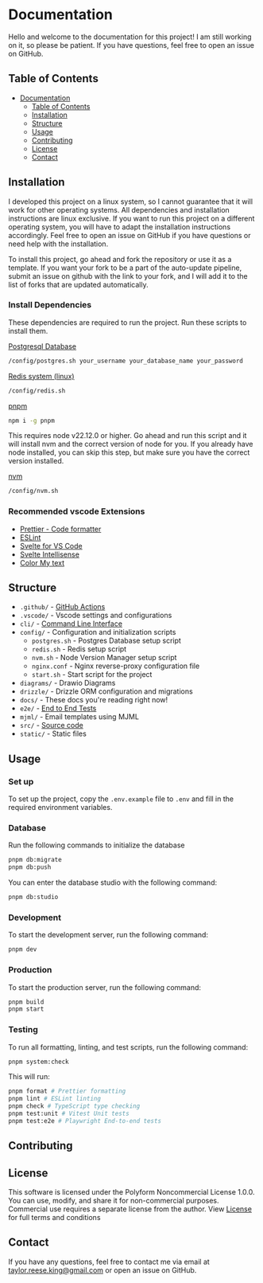 # Documentation

Hello and welcome to the documentation for this project! I am still working on it, so please be patient. If you have questions, feel free to open an issue on GitHub.


## Table of Contents
- [Documentation](#documentation)
  - [Table of Contents](#table-of-contents)
  - [Installation](#installation)
  - [Structure](#structure)
  - [Usage](#usage)
  - [Contributing](#contributing)
  - [License](#license)
  - [Contact](#contact)

## Installation
I developed this project on a linux system, so I cannot guarantee that it will work for other operating systems. All dependencies and installation instructions are linux exclusive. If you want to run this project on a different operating system, you will have to adapt the installation instructions accordingly. Feel free to open an issue on GitHub if you have questions or need help with the installation.

To install this project, go ahead and fork the repository or use it as a template. If you want your fork to be a part of the auto-update pipeline, submit an issue on github with the link to your fork, and I will add it to the list of forks that are updated automatically.

### Install Dependencies
These dependencies are required to run the project. Run these scripts to install them.

[Postgresql Database](https://www.postgresql.org/)
```bash
/config/postgres.sh your_username your_database_name your_password
```
[Redis system (linux)](https://redis.io/docs/latest/operate/oss_and_stack/install/archive/install-redis/install-redis-on-linux/)
```bash
/config/redis.sh
```

[pnpm](https://pnpm.io/installation)
```bash
npm i -g pnpm
```

This requires node v22.12.0 or higher. Go ahead and run this script and it will install nvm and the correct version of node for you. If you already have node installed, you can skip this step, but make sure you have the correct version installed.

[nvm](https://github.com/nvm-sh/nvm)
```bash
/config/nvm.sh
```

### Recommended vscode Extensions
- [Prettier - Code formatter](https://marketplace.visualstudio.com/items?itemName=esbenp.prettier-vscode)
- [ESLint](https://marketplace.visualstudio.com/items?itemName=dbaeumer.vscode-eslint)
- [Svelte for VS Code](https://marketplace.visualstudio.com/items?itemName=svelte.svelte-vscode)
- [Svelte Intellisense](https://marketplace.visualstudio.com/items?itemName=naomike.svelte-intellisense)
- [Color My text](https://marketplace.visualstudio.com/items?itemName=naumovs.color-highlight)

## Structure
- `.github/` - [GitHub Actions](./.github/index.md)
- `.vscode/` - Vscode settings and configurations
- `cli/` - [Command Line Interface](./cli/index.md)
- `config/` - Configuration and initialization scripts
  - `postgres.sh` - Postgres Database setup script
  - `redis.sh` - Redis setup script
  - `nvm.sh` - Node Version Manager setup script
  - `nginx.conf` - Nginx reverse-proxy configuration file
  - `start.sh` - Start script for the project
- `diagrams/` - Drawio Diagrams
- `drizzle/` - Drizzle ORM configuration and migrations
- `docs/` - These docs you're reading right now!
- `e2e/` - [End to End Tests](./docs/index.md)
- `mjml/` - Email templates using MJML
- `src/` - [Source code](./src/index.md)
- `static/` - Static files



## Usage

### Set up
To set up the project, copy the `.env.example` file to `.env` and fill in the required environment variables. 

### Database
Run the following commands to initialize the database
```bash
pnpm db:migrate
pnpm db:push
```

You can enter the database studio with the following command:
```bash
pnpm db:studio
```

### Development
To start the development server, run the following command:
```bash
pnpm dev
```

### Production
To start the production server, run the following command:
```bash
pnpm build
pnpm start
```

### Testing
To run all formatting, linting, and test scripts, run the following command:
```bash
pnpm system:check
```

This will run:
```bash
pnpm format # Prettier formatting
pnpm lint # ESLint linting
pnpm check # TypeScript type checking
pnpm test:unit # Vitest Unit tests
pnpm test:e2e # Playwright End-to-end tests
```

## Contributing

## License
This software is licensed under the Polyform Noncommercial License 1.0.0.
You can use, modify, and share it for non-commercial purposes.
Commercial use requires a separate license from the author.
View [License](./license.md) for full terms and conditions

## Contact
If you have any questions, feel free to contact me via email at [taylor.reese.king@gmail.com](mailto:taylor.reese.king@gmail.com) or open an issue on GitHub.